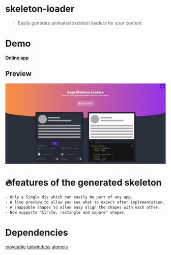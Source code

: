 # skeleton-loader
> Easily generate animated skeleton loaders for your content
# Demo
**[Online app](https://skeleton-loader.web.app)**

## Preview
![Screen Shot](public/screenshot.png?raw=true)

# 🔥features of the generated skeleton
    - Only a Single div which can easily be part of any app.
    - A live preview to allow you see what to expect after implementation.
    - A snappable shapes to allow easy align the shapes with each other.
    - Now supports "Circle, rectangle and square" shapes.

# Dependencies
[moveable](https://github.com/yuanqing/load-google-maps-api)
[tailwindcss](https://github.com/tailwindlabs/tailwindcss)
[alpinejs](https://github.com/alpinejs/alpine)
